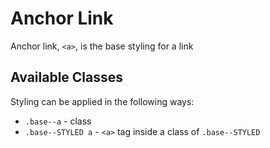 # Anchor Link
Anchor link, `<a>`, is the base styling for a link

## Available Classes
Styling can be applied in the following ways:

* `.base--a` - class
* `.base--STYLED a` - `<a>` tag inside a class of `.base--STYLED`
